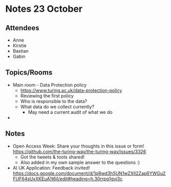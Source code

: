 # Notes 23 October

## Attendees

* Anne
* Kirstie
* Bastian
* Gabin

## Topics/Rooms

* Main room - Data Protection policy
    * https://www.turing.ac.uk/data-protection-policy
    * Reviewing the first policy
    * Who is responsible to the data?
    * What data do we collect currently? 
        * May need a current audit of what we do
* 

 
## Notes
* Open Access Week: Share your thoughts in this issue or form! https://github.com/the-turing-way/the-turing-way/issues/3326
    * Got the tweets & toots shared!
    * Also added in my own sample answer to the questions :)
* AI UK Application: Feedback invited! https://docs.google.com/document/d/1pRwd3h5UN1wZXIl2Zap6YWGu2FUF64sUxXKEuA1t6iI/edit#heading=h.30rrpq1gvj3c